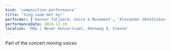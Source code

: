 ```yaml
---
kind: 'composition-performance'
title: 'Sing saam met my!'
performer: ['Hannes Taljaard, Voice & Movement', 'Alexander Okhotnikov, Piano & Movement', 'Antonia Luksch, Cello & Movement', 'Caterina Vögl, Harp & Movement']
performanceDate: 2024-11-19
location: 'Mdw | Neuer Konzertsaal, Rennweg 8, Vienna'
---
```

Part of the concert *moving voices*